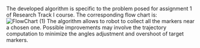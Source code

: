 The developed algorithm is specific to the problem posed for assignment 1 of Research Track I course. The corresponding flow chart is:
![FlowChart (1)](https://github.com/DndrGunnr/RT_Assignment_1/assets/80176557/0a5e9a6d-426e-437c-8fa7-8b2b5da26baf)
The algorithm allows to robot to collect all the markers near a chosen one. Possible improvements may involve the trajectory computation to minimize the angles adjustment and overshoot of target markers.
